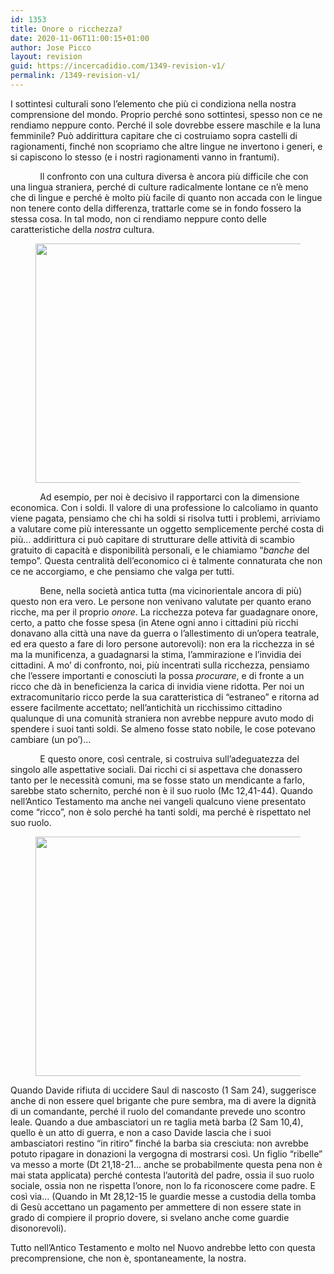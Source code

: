 ```yaml
---
id: 1353
title: Onore o ricchezza?
date: 2020-11-06T11:00:15+01:00
author: Jose Picco
layout: revision
guid: https://incercadidio.com/1349-revision-v1/
permalink: /1349-revision-v1/
---
```

I sottintesi culturali sono l’elemento che più ci condiziona nella nostra comprensione del mondo. Proprio perché sono sottintesi, spesso non ce ne rendiamo neppure conto. Perché il sole dovrebbe essere maschile e la luna femminile? Può addirittura capitare che ci costruiamo sopra castelli di ragionamenti, finché non scopriamo che altre lingue ne invertono i generi, e si capiscono lo stesso (e i nostri ragionamenti vanno in frantumi). 

&nbsp;&nbsp;&nbsp;&nbsp;&nbsp;&nbsp;&nbsp;&nbsp;&nbsp;&nbsp;&nbsp; Il confronto con una cultura diversa è ancora più difficile che con una lingua straniera, perché di culture radicalmente lontane ce n’è meno che di lingue e perché è molto più facile di quanto non accada con le lingue non tenere conto della differenza, trattarle come se in fondo fossero la stessa cosa. In tal modo, non ci rendiamo neppure conto delle caratteristiche della _nostra_ cultura.<figure class="wp-block-image size-large is-resized">

<img src="https://incercadidio.com/wp-content/uploads/2020/11/2-1.jpg" alt="" class="wp-image-1350" width="799" height="383" srcset="https://incercadidio.com/wp-content/uploads/2020/11/2-1.jpg 411w, https://incercadidio.com/wp-content/uploads/2020/11/2-1-300x144.jpg 300w" sizes="(max-width: 799px) 100vw, 799px" /> </figure> 

&nbsp;&nbsp;&nbsp;&nbsp;&nbsp;&nbsp;&nbsp;&nbsp;&nbsp;&nbsp;&nbsp; Ad esempio, per noi è decisivo il rapportarci con la dimensione economica. Con i soldi. Il valore di una professione lo calcoliamo in quanto viene pagata, pensiamo che chi ha soldi si risolva tutti i problemi, arriviamo a valutare come più interessante un oggetto semplicemente perché costa di più&#8230; addirittura ci può capitare di strutturare delle attività di scambio gratuito di capacità e disponibilità personali, e le chiamiamo “_banche_ del tempo”. Questa centralità dell’economico ci è talmente connaturata che non ce ne accorgiamo, e che pensiamo che valga per tutti.

&nbsp;&nbsp;&nbsp;&nbsp;&nbsp;&nbsp;&nbsp;&nbsp;&nbsp;&nbsp;&nbsp; Bene, nella società antica tutta (ma vicinorientale ancora di più) questo non era vero. Le persone non venivano valutate per quanto erano ricche, ma per il proprio _onore_. La ricchezza poteva far guadagnare onore, certo, a patto che fosse spesa (in Atene ogni anno i cittadini più ricchi donavano alla città una nave da guerra o l’allestimento di un’opera teatrale, ed era questo a fare di loro persone autorevoli): non era la ricchezza in sé ma la munificenza, a guadagnarsi la stima, l’ammirazione e l’invidia dei cittadini. A mo’ di confronto, noi, più incentrati sulla ricchezza, pensiamo che l’essere importanti e conosciuti la possa _procurare_, e di fronte a un ricco che dà in beneficienza la carica di invidia viene ridotta. Per noi un extracomunitario ricco perde la sua caratteristica di “estraneo” e ritorna ad essere facilmente accettato; nell’antichità un ricchissimo cittadino qualunque di una comunità straniera non avrebbe neppure avuto modo di spendere i suoi tanti soldi. Se almeno fosse stato nobile, le cose potevano cambiare (un po’)&#8230;

&nbsp;&nbsp;&nbsp;&nbsp;&nbsp;&nbsp;&nbsp;&nbsp;&nbsp;&nbsp;&nbsp; E questo onore, così centrale, si costruiva sull’adeguatezza del singolo alle aspettative sociali. Dai ricchi ci si aspettava che donassero tanto per le necessità comuni, ma se fosse stato un mendicante a farlo, sarebbe stato schernito, perché non è il suo ruolo (Mc 12,41-44). Quando nell’Antico Testamento ma anche nei vangeli qualcuno viene presentato come “ricco”, non è solo perché ha tanti soldi, ma perché è rispettato nel suo ruolo. <figure class="wp-block-image size-large is-resized">

<img src="https://incercadidio.com/wp-content/uploads/2020/11/3.jpg" alt="" class="wp-image-1351" width="799" height="383" srcset="https://incercadidio.com/wp-content/uploads/2020/11/3.jpg 411w, https://incercadidio.com/wp-content/uploads/2020/11/3-300x144.jpg 300w" sizes="(max-width: 799px) 100vw, 799px" /> </figure> 

Quando Davide rifiuta di uccidere Saul di nascosto (1 Sam 24), suggerisce anche di non essere quel brigante che pure sembra, ma di avere la dignità di un comandante, perché il ruolo del comandante prevede uno scontro leale. Quando a due ambasciatori un re taglia metà barba (2 Sam 10,4), quello è un atto di guerra, e non a caso Davide lascia che i suoi ambasciatori restino “in ritiro” finché la barba sia cresciuta: non avrebbe potuto ripagare in donazioni la vergogna di mostrarsi così. Un figlio “ribelle” va messo a morte (Dt 21,18-21&#8230; anche se probabilmente questa pena non è mai stata applicata) perché contesta l’autorità del padre, ossia il suo ruolo sociale, ossia non ne rispetta l’onore, non lo fa riconoscere come padre. E così via&#8230; (Quando in Mt 28,12-15 le guardie messe a custodia della tomba di Gesù accettano un pagamento per ammettere di non essere state in grado di compiere il proprio dovere, si svelano anche come guardie disonorevoli).

Tutto nell’Antico Testamento e molto nel Nuovo andrebbe letto con questa precomprensione, che non è, spontaneamente, la nostra.
